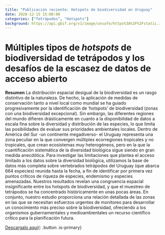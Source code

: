 ```yaml
---
title: "Publicación reciente: Hotspots de biodiversidad en Uruguay"
date: 2020-12-15 15:00:00
categories: ["Tetrápodos", "Hotspots"]
background: https://api.gbif.org/v1/image/unsafe/https%3A%2F%2Fstatic.inaturalist.org%2Fphotos%2F59405704%2Foriginal.jpeg%3F1578702003
---
```


# Múltiples tipos de *hotspots* de biodiversidad de tetrápodos y los desafíos de la escasez de datos de acceso abierto


**Resumen**
La distribución espacial desigual de la biodiversidad es un rasgo distintivo de la naturaleza. De hecho, la aplicación de medidas de conservación tanto a nivel local como mundial se ha guiado progresivamente por la identificación de ‘hotspots’ de biodiversidad (zonas con una biodiversidad excepcional). Sin embargo, las diferentes regiones del mundo difieren drásticamente en cuanto a la disponibilidad de datos a escala fina sobre la diversidad y distribución de las especies, lo que limita las posibilidades de evaluar sus prioridades ambientales locales. Dentro de América del Sur -un continente megadiverso- el Uruguay representa una zona peculiar en la que convergen múltiples ecorregiones tropicales y no tropicales, que crean ecosistemas muy heterogéneos, pero en la que la cuantificación sistemática de la diversidad biológica sigue siendo en gran medida anecdótica. Para investigar las limitaciones que plantea el acceso limitado a los datos sobre la diversidad biológica, utilizamos la base de datos más completa sobre vertebrados tetrápodos del Uruguay (que abarca 664 especies) reunida hasta la fecha, a fin de identificar por primera vez puntos críticos de riqueza de especies, endemismo y especies amenazadas. Nuestros resultados revelan una congruencia espacial insignificante entre los hotspots de biodiversidad, y que el muestreo de tetrápodos se ha concentrado históricamente en unas pocas áreas. En conjunto, nuestro estudio proporciona una relación detallada de las zonas en las que se necesitan esfuerzos urgentes de monitoreo para desarrollar un conocimiento más preciso sobre la biodiversidad, ofreciendo a los organismos gubernamentales y medioambientales un recurso científico crítico para la planificación futura.  


[Descargalo aquí](https://biodiversidata.org/files/s41598-020-79074-8.pdf){: .button .is-primary}
